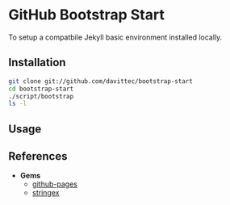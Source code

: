 GitHub Bootstrap Start
======================

To setup a compatbile Jekyll basic environment installed locally.

## Installation

```bash
git clone git://github.com/davittec/bootstrap-start
cd bootstrap-start
./script/bootstrap
ls -l

```

## Usage

## References

- **Gems**
	- [github-pages](https://rubygems.org/gems/github-pages)
	- [stringex](https://rubygems.org/gems/stringex)
